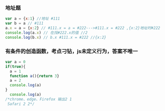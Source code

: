 
### 地址题
```js
var a = {x:1} //地址 #111
var b = a // #111
a.x = a = {x:2} // #111.x = a = #222--->#111.x = #222 ,{x:2}地址时#222
console.log(a.x) // 在找#222.x的值 //2 
console.log(b.x) // b.x #111.x = #222 //{x:2}
```
### 有条件的创造函数，考点刁钻，js未定义行为，答案不唯一
```js
var a = 0
if(true){
  a = 1
  function a(){return 3}
  a = 2
  console.log(a) 
}
  console.log(a) 
/*chrome、edge、Firefox 输出2 1
 Safari 2 2*/
```